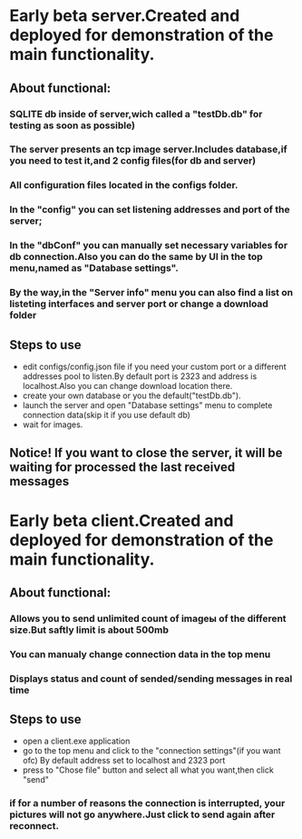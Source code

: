 # Early beta server.Created and deployed for demonstration of the main functionality.

## About functional:

### SQLITE db inside of server,wich called a "testDb.db" for testing as soon as possible)

### The server presents an tcp image server.Includes database,if you need to test it,and 2 config files(for db and server)

### All configuration files located in the configs folder.

### In the "config" you can set listening addresses and port of the server;

### In the "dbConf" you can manually set necessary variables for db connection.Also you can do the same by UI in the top menu,named as "Database settings".

### By the way,in the "Server info" menu you can also find a list on listeting interfaces and server port or change a download folder

## Steps to use

- edit configs/config.json file if you need your custom port or a different addresses pool to listen.By default port is 2323 and address is localhost.Also you can change download location there.
- create your own database or you the default("testDb.db").
- launch the server and open "Database settings" menu to complete connection data(skip it if you use default db)
- wait for images.

## Notice! If you want to close the server, it will be waiting for processed the last received messages

# Early beta client.Created and deployed for demonstration of the main functionality.

## About functional:

### Allows you to send unlimited count of imageы of the different size.But saftly limit is about 500mb

### You can manualy change connection data in the top menu

### Displays status and count of sended/sending messages in real time

## Steps to use

- open a client.exe application
- go to the top menu and click to the "connection settings"(if you want ofc) By default address set to localhost and 2323 port
- press to "Chose file" button and select all what you want,then click "send"

### if for a number of reasons the connection is interrupted, your pictures will not go anywhere.Just click to send again after reconnect.
